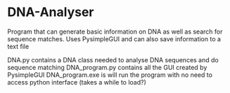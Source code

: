 # DNA-Analyser
Program that can generate basic information on DNA as well as search for sequence matches. Uses PysimpleGUI and can also save information to a text file

DNA.py contains a DNA class needed to analyse DNA sequences and do sequence matching
DNA_program.py contains all the GUI created by PysimpleGUI
DNA_program.exe is will run the program with no need to access python interface (takes a while to load?)
